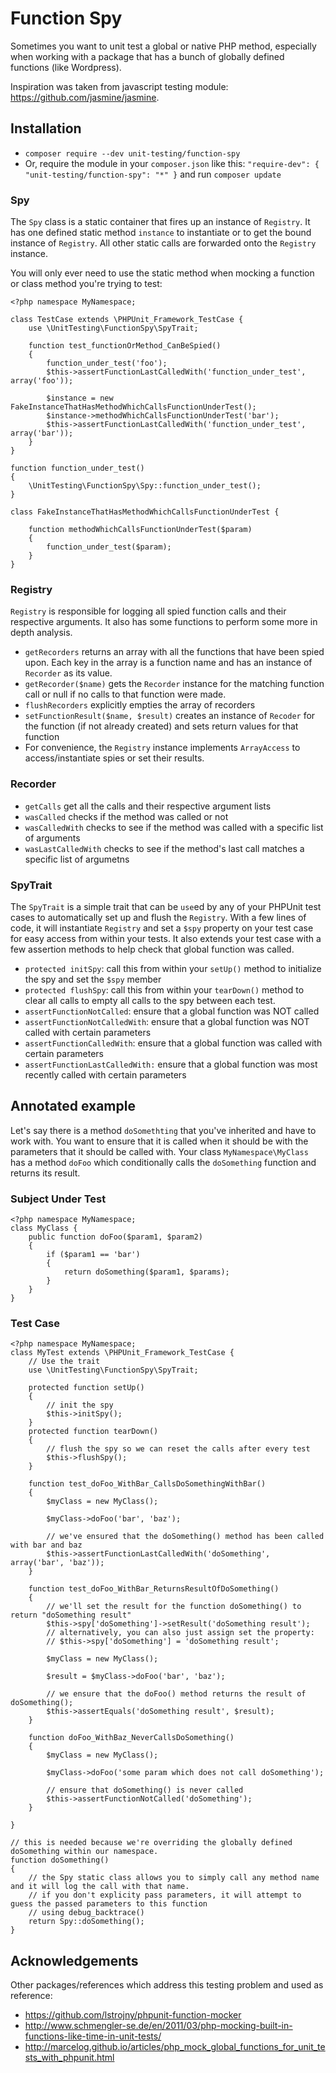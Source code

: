 # Function Spy #

Sometimes you want to unit test a global or native PHP method, especially when working with a package that has a bunch of globally defined functions (like Wordpress).

Inspiration was taken from javascript testing module: https://github.com/jasmine/jasmine.

## Installation ##

* `composer require --dev unit-testing/function-spy`
* Or, require the module in your `composer.json` like this: `"require-dev": { "unit-testing/function-spy": "*" }` and run `composer update`

### Spy ###

The `Spy` class is a static container that fires up an instance of `Registry`. It has one defined static method `instance` to instantiate or to get the bound instance of `Registry`. All other static calls are forwarded onto the `Registry` instance.

You will only ever need to use the static method when mocking a function or class method you're trying to test:
```
<?php namespace MyNamespace;

class TestCase extends \PHPUnit_Framework_TestCase {
	use \UnitTesting\FunctionSpy\SpyTrait;

	function test_functionOrMethod_CanBeSpied()
	{
		function_under_test('foo');
		$this->assertFunctionLastCalledWith('function_under_test', array('foo'));

		$instance = new FakeInstanceThatHasMethodWhichCallsFunctionUnderTest();
		$instance->methodWhichCallsFunctionUnderTest('bar');
		$this->assertFunctionLastCalledWith('function_under_test', array('bar'));
	}
}

function function_under_test()
{
	\UnitTesting\FunctionSpy\Spy::function_under_test();
}

class FakeInstanceThatHasMethodWhichCallsFunctionUnderTest {

	function methodWhichCallsFunctionUnderTest($param)
	{
		function_under_test($param);
	}
}
```

### Registry ###

`Registry` is responsible for logging all spied function calls and their respective arguments. It also has some functions to perform some more in depth analysis.

* `getRecorders` returns an array with all the functions that have been spied upon. Each key in the array is a function name and has an instance of `Recorder` as its value.
* `getRecorder($name)` gets the `Recorder` instance for the matching function call or null if no calls to that function were made.
* `flushRecorders` explicitly empties the array of recorders
* `setFunctionResult($name, $result)` creates an instance of `Recoder` for the function (if not already created) and sets return values for that function
* For convenience, the `Registry` instance implements `ArrayAccess` to access/instantiate spies or set their results.

### Recorder ###

* `getCalls` get all the calls and their respective argument lists
* `wasCalled` checks if the method was called or not
* `wasCalledWith` checks to see if the method was called with a specific list of arguments
* `wasLastCalledWith` checks to see if the method's last call matches a specific list of argumetns


### SpyTrait ##

The `SpyTrait` is a simple trait that can be `use`ed by any of your PHPUnit test cases to automatically set up and flush the `Registry`. With a few lines of code, it will instantiate `Registry` and set a `$spy` property on your test case for easy access from within your tests. It also extends your test case with a few assertion methods to help check that global function was called.

* `protected initSpy`: call this from within your `setUp()` method to initialize the spy and set the `$spy` member
* `protected flushSpy`: call this from within your `tearDown()` method to clear all calls to empty all calls to the spy between each test.
* `assertFunctionNotCalled`: ensure that a global function was NOT called
* `assertFunctionNotCalledWith`: ensure that a global function was NOT called with certain parameters
* `assertFunctionCalledWith`: ensure that a global function was called with certain parameters
* `assertFunctionLastCalledWith:` ensure that a global function was most recently called with certain parameters

## Annotated example ##

Let's say there is a method `doSomethting` that you've inherited and have to work with. You want to ensure that it is called when it should be with the parameters that it should be called with. Your class `MyNamespace\MyClass` has a method `doFoo` which conditionally calls the `doSomething` function and returns its result.

### Subject Under Test ###
```
<?php namespace MyNamespace;
class MyClass {
	public function doFoo($param1, $param2)
	{
		if ($param1 == 'bar')
		{
			return doSomething($param1, $params);
		}
	}
}

```

### Test Case ###
```
<?php namespace MyNamespace;
class MyTest extends \PHPUnit_Framework_TestCase {
	// Use the trait
	use \UnitTesting\FunctionSpy\SpyTrait;

	protected function setUp()
	{
		// init the spy
		$this->initSpy();
	}
	protected function tearDown()
	{
		// flush the spy so we can reset the calls after every test
		$this->flushSpy();
	}

	function test_doFoo_WithBar_CallsDoSomethingWithBar()
	{
		$myClass = new MyClass();

		$myClass->doFoo('bar', 'baz');

		// we've ensured that the doSomething() method has been called with bar and baz
		$this->assertFunctionLastCalledWith('doSomething', array('bar', 'baz'));
	}

	function test_doFoo_WithBar_ReturnsResultOfDoSomething()
	{
		// we'll set the result for the function doSomething() to return "doSomething result"
		$this->spy['doSomething']->setResult('doSomething result');
		// alternatively, you can also just assign set the property:
		// $this->spy['doSomething'] = 'doSomething result';

		$myClass = new MyClass();

		$result = $myClass->doFoo('bar', 'baz');

		// we ensure that the doFoo() method returns the result of doSomething();
		$this->assertEquals('doSomething result', $result);
	}

	function doFoo_WithBaz_NeverCallsDoSomething()
	{
		$myClass = new MyClass();

		$myClass->doFoo('some param which does not call doSomething');

		// ensure that doSomething() is never called
		$this->assertFunctionNotCalled('doSomething');
	}

}

// this is needed because we're overriding the globally defined doSomething within our namespace.
function doSomething()
{
	// the Spy static class allows you to simply call any method name and it will log the call with that name.
	// if you don't explicity pass parameters, it will attempt to guess the passed parameters to this function
	// using debug_backtrace()
	return Spy::doSomething();
}

```

## Acknowledgements ##

Other packages/references which address this testing problem and used as reference:

* https://github.com/lstrojny/phpunit-function-mocker
* http://www.schmengler-se.de/en/2011/03/php-mocking-built-in-functions-like-time-in-unit-tests/
* http://marcelog.github.io/articles/php_mock_global_functions_for_unit_tests_with_phpunit.html

